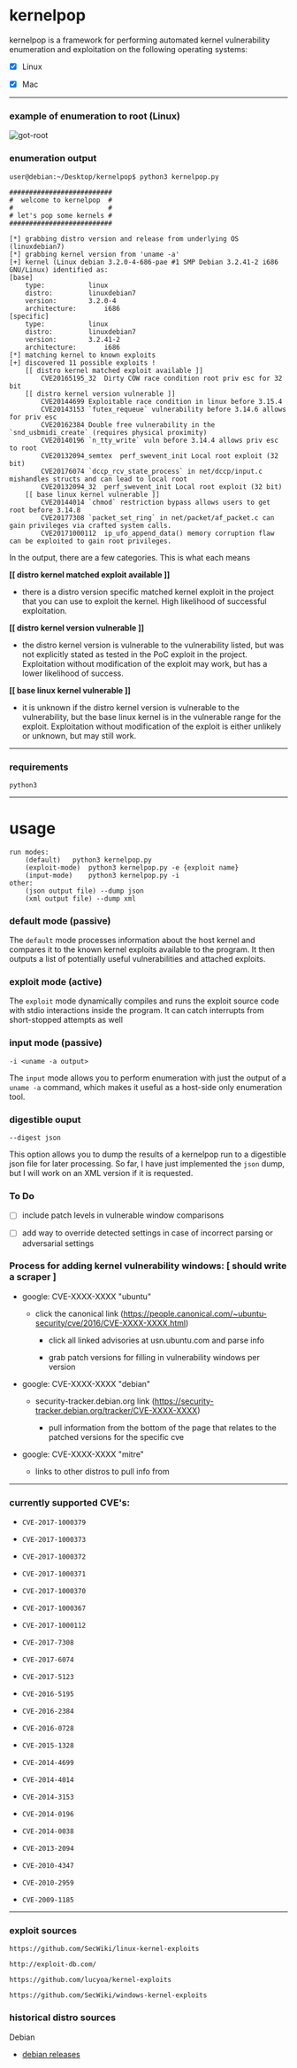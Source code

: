 # kernelpop

kernelpop is a framework for performing automated kernel vulnerability enumeration and exploitation 
on the following operating systems:

- [x] Linux

- [x] Mac

---

### example of enumeration to root (Linux)

![got-root](img/final.gif)

### enumeration output

```
user@debian:~/Desktop/kernelpop$ python3 kernelpop.py

##########################
#  welcome to kernelpop  #
#                        #
# let's pop some kernels #
##########################

[*] grabbing distro version and release from underlying OS (linuxdebian7)
[*] grabbing kernel version from 'uname -a'
[+] kernel (Linux debian 3.2.0-4-686-pae #1 SMP Debian 3.2.41-2 i686 GNU/Linux) identified as:
[base]
	type:			linux
	distro:			linuxdebian7
	version:		3.2.0-4
	architecture:		i686
[specific]
	type:			linux
	distro:			linuxdebian7
	version:		3.2.41-2
	architecture:		i686
[*] matching kernel to known exploits
[+] discovered 11 possible exploits !
	[[ distro kernel matched exploit available ]]
		CVE20165195_32	Dirty COW race condition root priv esc for 32 bit
	[[ distro kernel version vulnerable ]]
		CVE20144699	Exploitable race condition in linux before 3.15.4
		CVE20143153	`futex_requeue` vulnerability before 3.14.6 allows for priv esc
		CVE20162384	Double free vulnerability in the `snd_usbmidi_create` (requires physical proximity)
		CVE20140196	`n_tty_write` vuln before 3.14.4 allows priv esc to root
		CVE20132094_semtex	perf_swevent_init Local root exploit (32 bit)
		CVE20176074	`dccp_rcv_state_process` in net/dccp/input.c mishandles structs and can lead to local root
		CVE20132094_32	perf_swevent_init Local root exploit (32 bit)
	[[ base linux kernel vulnerable ]]
		CVE20144014	`chmod` restriction bypass allows users to get root before 3.14.8
		CVE20177308	`packet_set_ring` in net/packet/af_packet.c can gain privileges via crafted system calls.
		CVE20171000112	ip_ufo_append_data() memory corruption flaw can be exploited to gain root privileges.
```

In the output, there are a few categories. This is what each means

**[[ distro kernel matched exploit available ]]**

* there is a distro version specific matched kernel exploit in the project that you can use to exploit the kernel.
High likelihood of successful exploitation.

**[[ distro kernel version vulnerable ]]**

* the distro kernel version is vulnerable to the vulnerability listed, but was not explicitly stated as tested in the
PoC exploit in the project. Exploitation without modification of the exploit may work, but has a lower likelihood of
success.

**[[ base linux kernel vulnerable ]]**

* it is unknown if the distro kernel version is vulnerable to the vulnerability, but the base linux kernel is in the
vulnerable range for the exploit. Exploitation without modification of the exploit is either unlikely or unknown,
but may still work.

---

### requirements

`python3`

---

# usage

```
run modes:
	(default)	python3 kernelpop.py
	(exploit-mode)	python3 kernelpop.py -e {exploit name}
	(input-mode)	python3 kernelpop.py -i
other:
	(json output file) --dump json
	(xml output file) --dump xml
```

### default mode (passive)

The `default` mode processes information about the host kernel and compares it to the known kernel exploits available
to the program. It then outputs a list of potentially useful vulnerabilities and attached exploits.

### exploit mode (active)

The `exploit` mode dynamically compiles and runs the exploit source code with stdio interactions inside the program.
It can catch interrupts from short-stopped attempts as well

### input mode (passive)

```
-i <uname -a output>
```

The `input` mode allows you to perform enumeration with just the output of a `uname -a` command, 
which makes it useful as a host-side only enumeration tool.

### digestible ouput

```
--digest json
```

This option allows you to dump the results of a kernelpop run to a digestible json file for later processing. So
far, I have just implemented the `json` dump, but I will work on an XML version if it is requested.

### To Do

- [ ] include patch levels in vulnerable window comparisons

- [ ] add way to override detected settings in case of incorrect parsing or adversarial settings

### Process for adding kernel vulnerability windows: [ should write a scraper ]

* google: CVE-XXXX-XXXX "ubuntu"

    * click the canonical link (https://people.canonical.com/~ubuntu-security/cve/2016/CVE-XXXX-XXXX.html)

        * click all linked advisories at usn.ubuntu.com and parse info

        * grab patch versions for filling in vulnerability windows per version

* google: CVE-XXXX-XXXX "debian"

    * security-tracker.debian.org link (https://security-tracker.debian.org/tracker/CVE-XXXX-XXXX)

        * pull information from the bottom of the page that relates to the patched versions for the specific cve

* google: CVE-XXXX-XXXX "mitre"

    * links to other distros to pull info from

---

### currently supported CVE's:

* `CVE-2017-1000379`

* `CVE-2017-1000373`

* `CVE-2017-1000372`

* `CVE-2017-1000371`

* `CVE-2017-1000370`

* `CVE-2017-1000367`

* `CVE-2017-1000112`

* `CVE-2017-7308`

* `CVE-2017-6074`

* `CVE-2017-5123`

* `CVE-2016-5195`

* `CVE-2016-2384`

* `CVE-2016-0728`

* `CVE-2015-1328`

* `CVE-2014-4699`

* `CVE-2014-4014`

* `CVE-2014-3153`

* `CVE-2014-0196`

* `CVE-2014-0038`

* `CVE-2013-2094`

* `CVE-2010-4347`

* `CVE-2010-2959`

* `CVE-2009-1185`

---

### exploit sources

`https://github.com/SecWiki/linux-kernel-exploits`

`http://exploit-db.com/`

`https://github.com/lucyoa/kernel-exploits`

`https://github.com/SecWiki/windows-kernel-exploits`

### historical distro sources

Debian

* [debian releases](http://cdimage.debian.org/cdimage/archive/)

